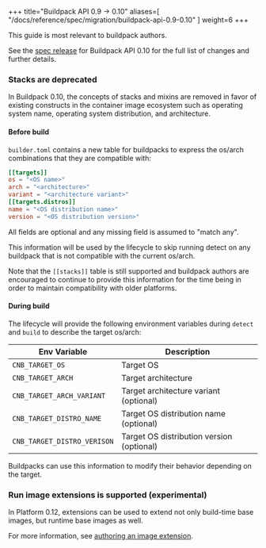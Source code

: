 
+++
title="Buildpack API 0.9 -> 0.10"
aliases=[
  "/docs/reference/spec/migration/buildpack-api-0.9-0.10"
]
weight=6
+++

<!--more-->

This guide is most relevant to buildpack authors.

See the [spec release](https://github.com/buildpacks/spec/releases/tag/buildpack%2Fv0.10) for Buildpack API 0.10 for the full list of changes and further details.

### Stacks are deprecated

In Buildpack 0.10, the concepts of stacks and mixins are removed
in favor of existing constructs in the container image ecosystem such as operating system name, operating system distribution, and architecture.

#### Before build

`builder.toml` contains a new table for buildpacks to express the os/arch combinations that they are compatible with:

```toml
[[targets]]
os = "<OS name>"
arch = "<architecture>"
variant = "<architecture variant>"
[[targets.distros]]
name = "<OS distribution name>"
version = "<OS distribution version>"
```

All fields are optional and any missing field is assumed to "match any".

This information will be used by the lifecycle to skip running detect on any buildpack that is not compatible with the current os/arch.

Note that the `[[stacks]]` table is still supported and buildpack authors are encouraged to continue to provide this information for the time being
in order to maintain compatibility with older platforms.

#### During build

The lifecycle will provide the following environment variables during `detect` and `build` to describe the target os/arch:

| Env Variable                | Description                               |
|-----------------------------|-------------------------------------------|
| `CNB_TARGET_OS`             | Target OS                                 |
| `CNB_TARGET_ARCH`           | Target architecture                       |
| `CNB_TARGET_ARCH_VARIANT`   | Target architecture variant (optional)    |
| `CNB_TARGET_DISTRO_NAME`    | Target OS distribution name (optional)    |
| `CNB_TARGET_DISTRO_VERISON` | Target OS distribution version (optional) |

Buildpacks can use this information to modify their behavior depending on the target.

### Run image extensions is supported (experimental)

In Platform 0.12, extensions can be used to extend not only build-time base images, but runtime base images as well.

For more information, see [authoring an image extension](/docs/for-buildpack-authors/tutorials/basic-extension).
